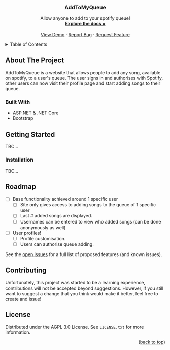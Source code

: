 <a name="readme-top"></a>

<!-- PROJECT LOGO -->
<br />
<!-- TBC
<div align="center">
  <a href="https://github.com/Mystic0802/AddToMyQueue">
    <img src="images/logo.png" alt="Logo" width="80" height="80">
  </a>
-->
<h3 align="center">AddToMyQueue</h3>

  <p align="center">
    Allow anyone to add to your spotify queue!
    <br />
    <a href="https://github.com/Mystic0802/AddToMyQueue"><strong>Explore the docs »</strong></a>
    <br />
    <br />
    <a href="https://github.com/Mystic0802/AddToMyQueue">View Demo</a>
    ·
    <a href="https://github.com/Mystic0802/AddToMyQueue/issues">Report Bug</a>
    ·
    <a href="https://github.com/Mystic0802/AddToMyQueue/issues">Request Feature</a>
  </p>
</div>

<!-- TABLE OF CONTENTS -->
<details>
  <summary>Table of Contents</summary>
  <ol>
    <li>
      <a href="#about-the-project">About The Project</a>
      <ul>
        <li><a href="#built-with">Built With</a></li>
      </ul>
    </li>
    <li>
      <a href="#getting-started">Getting Started</a>
      <ul>
        <li><a href="#installation">Installation</a></li>
      </ul>
    </li>
    <li><a href="#roadmap">Roadmap</a></li>
    <li><a href="#contributing">Contributing</a></li>
    <li><a href="#license">License</a></li>
  </ol>
</details>

<!-- ABOUT THE PROJECT -->
## About The Project

AddToMyQueue is a website that allows people to add any song, available on spotify, to a user's queue.
The user signs in and authorises with Spotify, other users can now visit their profile page and start adding songs to their queue.

### Built With

* ASP.NET & .NET Core
* Bootstrap

<!-- GETTING STARTED -->
## Getting Started

TBC...

### Installation

TBC...

<!-- ROADMAP -->
## Roadmap

- [ ] Base functionality achieved around 1 specific user
    - [ ] Site only gives access to adding songs to the queue of 1 specific user
    - [ ] Last # added songs are displayed. 
    - [ ] Usernames can be entered to view who added songs (can be done anonymously as well)
- [ ] User profiles!
    - [ ] Profile customisation.
    - [ ] Users can authorise queue adding.

See the [open issues](https://github.com/Mystic0802/AddToMyQueue/issues) for a full list of proposed features (and known issues).

<!-- CONTRIBUTING -->
## Contributing

Unfortunately, this project was started to be a learning experience, contributions will not be accepted beyond suggestions.
However, if you still want to suggest a change that you think would make it better, feel free to create and issue!

<!-- LICENSE -->
## License

Distributed under the AGPL 3.0 License. See `LICENSE.txt` for more information.

<p align="right">(<a href="#readme-top">back to top</a>)</p>
